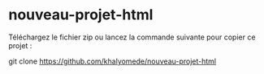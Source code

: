 # nouveau-projet-html
Téléchargez le fichier zip ou lancez la commande suivante pour copier ce projet :

git clone https://github.com/khalyomede/nouveau-projet-html
